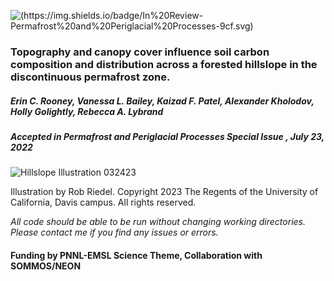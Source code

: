 ![(https://img.shields.io/badge/In%20Review-Permafrost%20and%20Periglacial%20Processes-9cf.svg)](https://img.shields.io/badge/In%20Review-Permafrost%20and%20Periglacial%20Processes-9cf.svg)

### Topography and canopy cover influence soil carbon composition and distribution across a forested hillslope in the discontinuous permafrost zone. 

##### Erin C. Rooney, Vanessa L. Bailey, Kaizad F. Patel, Alexander Kholodov, Holly Golightly, Rebecca A. Lybrand

##### *Accepted in Permafrost and Periglacial Processes Special Issue , July 23, 2022*

![Hillslope Illustration 032423](https://github.com/Erin-Rooney/Y1_fairbanks/assets/61806923/44f66f7b-fd5d-4a3a-954d-e238e4641326)

Illustration by Rob Riedel. Copyright 2023 The Regents of the University of California, Davis campus. All rights reserved.

*All code should be able to be run without changing working directories. Please contact me if you find any issues or errors.*

#### Funding by PNNL-EMSL Science Theme, Collaboration with SOMMOS/NEON
